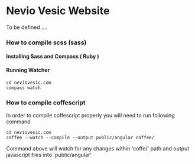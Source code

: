 # Nevio Vesic Website

To be defined ....


### How to compile scss (sass)


#### Installing Sass and Compass ( Ruby )


#### Running Watcher

```shell
cd neviovesic.com
compass watch
```

### How to compile coffescript

In order to compile coffescript properly you will need to run following command

```shell
cd neviovesic.com
coffee --watch --compile --output public/angular coffee/
```

Command above will watch for any changes within 'coffe/' path and output javascript files into 'public/angular'
